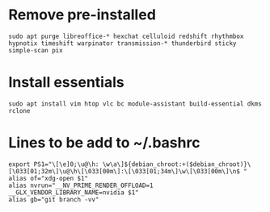 # Remove pre-installed
`sudo apt purge libreoffice-* hexchat celluloid redshift rhythmbox hypnotix timeshift warpinator transmission-* thunderbird sticky simple-scan pix`

# Install essentials
`sudo apt install vim htop vlc bc module-assistant build-essential dkms rclone`

# Lines to be add to ~/.bashrc
```
export PS1="\[\e]0;\u@\h: \w\a\]${debian_chroot:+($debian_chroot)}\[\033[01;32m\]\u@\h\[\033[00m\]:\[\033[01;34m\]\w\[\033[00m\]\n$ "
alias of="xdg-open $1"
alias nvrun="__NV_PRIME_RENDER_OFFLOAD=1 __GLX_VENDOR_LIBRARY_NAME=nvidia $1"
alias gb="git branch -vv"
```
